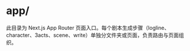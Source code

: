 # app/

此目录为 Next.js App Router 页面入口。每个剧本生成步骤（logline、character、3acts、scene、write）单独分文件夹或页面，负责路由与页面组织。 